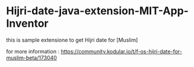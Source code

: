 # Hijri-date-java-extension-MIT-App-Inventor
this is sample extensione to get Hijri date  for [Muslim]

for more information : https://community.kodular.io/t/f-os-hijri-date-for-muslim-beta/173040
